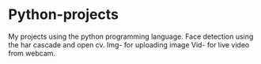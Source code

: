 # Python-projects
My projects using the python programming language.
Face detection using the har cascade and open cv.
Img- for uploading image 
Vid- for live video from webcam.

